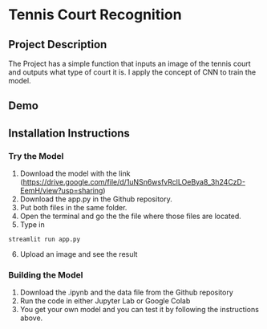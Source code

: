# Tennis Court Recognition

## Project Description
The Project has a simple function that inputs an image of the tennis court and outputs what type of court it is. I apply the concept of CNN to train the model.

## Demo


## Installation Instructions
### Try the Model
1. Download the model with the link (https://drive.google.com/file/d/1uNSn6wsfvRclLOeBya8_3h24CzD-EemH/view?usp=sharing)
2. Download the app.py in the Github repository.
3. Put both files in the same folder.
4. Open the terminal and go the the file where those files are located.
5. Type in
  ```
  streamlit run app.py
  ```
6. Upload an image and see the result

### Building the Model
1. Download the .ipynb and the data file from the Github repository
2. Run the code in either Jupyter Lab or Google Colab
3. You get your own model and you can test it by following the instructions above.
